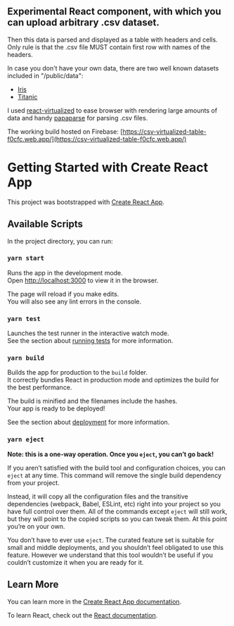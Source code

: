 ## Experimental React component, with which you can upload arbitrary .csv dataset.

Then this data is parsed and displayed as a table with headers and cells.
Only rule is that the .csv file MUST contain first row with names of the headers.

In case you don't have your own data, there are two well known datasets included in "/public/data":

- [Iris](https://en.wikipedia.org/wiki/Iris_flower_data_set)
- [Titanic](https://en.wikipedia.org/wiki/Passengers_of_the_Titanic)

I used [react-virtualized](https://github.com/bvaughn/react-virtualized) to ease browser with rendering large amounts of data and handy [papaparse](https://www.papaparse.com/) for parsing .csv files.

The working build hosted on Firebase: [https://csv-virtualized-table-f0cfc.web.app/](https://csv-virtualized-table-f0cfc.web.app/)

# Getting Started with Create React App

This project was bootstrapped with [Create React App](https://github.com/facebook/create-react-app).

## Available Scripts

In the project directory, you can run:

### `yarn start`

Runs the app in the development mode.\
Open [http://localhost:3000](http://localhost:3000) to view it in the browser.

The page will reload if you make edits.\
You will also see any lint errors in the console.

### `yarn test`

Launches the test runner in the interactive watch mode.\
See the section about [running tests](https://facebook.github.io/create-react-app/docs/running-tests) for more information.

### `yarn build`

Builds the app for production to the `build` folder.\
It correctly bundles React in production mode and optimizes the build for the best performance.

The build is minified and the filenames include the hashes.\
Your app is ready to be deployed!

See the section about [deployment](https://facebook.github.io/create-react-app/docs/deployment) for more information.

### `yarn eject`

**Note: this is a one-way operation. Once you `eject`, you can’t go back!**

If you aren’t satisfied with the build tool and configuration choices, you can `eject` at any time. This command will remove the single build dependency from your project.

Instead, it will copy all the configuration files and the transitive dependencies (webpack, Babel, ESLint, etc) right into your project so you have full control over them. All of the commands except `eject` will still work, but they will point to the copied scripts so you can tweak them. At this point you’re on your own.

You don’t have to ever use `eject`. The curated feature set is suitable for small and middle deployments, and you shouldn’t feel obligated to use this feature. However we understand that this tool wouldn’t be useful if you couldn’t customize it when you are ready for it.

## Learn More

You can learn more in the [Create React App documentation](https://facebook.github.io/create-react-app/docs/getting-started).

To learn React, check out the [React documentation](https://reactjs.org/).
